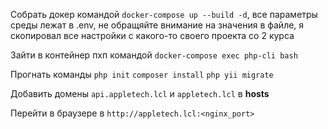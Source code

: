 Собрать докер командой `docker-compose up --build -d`, все параметры среды лежат в .env, не обращяйте внимание на значения в файле, я скопировал все настройки с какого-то своего проекта со 2 курса

Зайти в контейнер пхп командой `docker-compose exec php-cli bash`

Прогнать команды `php init` `composer install` `php yii migrate`

Добавить домены `api.appletech.lcl` и `appletech.lcl` в **hosts**

Перейти в браузере в `http://appletech.lcl:<nginx_port>`